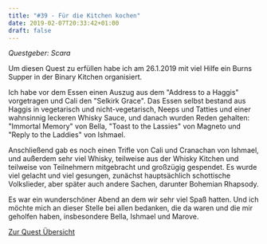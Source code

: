 ```yaml
---
title: "#39 - Für die Kitchen kochen"
date: 2019-02-07T20:33:42+01:00
draft: false
---
```


*Questgeber: Scara*

Um diesen Quest zu erfüllen habe ich am 26.1.2019 mit viel Hilfe ein Burns Supper in der Binary Kitchen organisiert.

Ich habe vor dem Essen einen Auszug aus dem "Address to a Haggis" vorgetragen und Cali den "Selkirk Grace". Das Essen selbst bestand aus Haggis in vegetarisch und nicht-vegetarisch, Neeps und Tatties und einer wahnsinnig leckeren Whisky Sauce, und danach wurden Reden gehalten: "Immortal Memory" von Bella, "Toast to the Lassies" von Magneto und "Reply to the Laddies" von Ishmael.

Anschließend gab es noch einen Trifle von Cali und Cranachan von Ishmael, und außerdem sehr viel Whisky, teilweise aus der Whisky Kitchen und teilweise von Teilnehmern mitgebracht und großzügig gespendet. Es wurde viel gelacht und viel gesungen, zunächst hauptsächlich schottische Volkslieder, aber später auch andere Sachen, darunter Bohemian Rhapsody.

Es war ein wunderschöner Abend an dem wir sehr viel Spaß hatten. Und ich möchte mich an dieser Stelle bei allen bedanken, die da waren und die mir geholfen haben, insbesondere Bella, Ishmael und Marove.

[Zur Quest Übersicht](/post/quests)